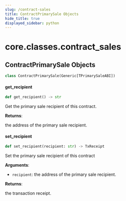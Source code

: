 ```yaml
---
slug: /contract-sales
title: ContractPrimarySale Objects
hide_title: true
displayed_sidebar: python
---
```


<a id="core.classes.contract_sales"></a>

# core.classes.contract_sales

<a id="core.classes.contract_sales.ContractPrimarySale"></a>

## ContractPrimarySale Objects

```python
class ContractPrimarySale(Generic[TPrimarySaleABI])
```

<a id="core.classes.contract_sales.ContractPrimarySale.get_recipient"></a>

#### get_recipient

```python
def get_recipient() -> str
```

Get the primary sale recipient of this contract.

**Returns**:

the address of the primary sale recipient.

<a id="core.classes.contract_sales.ContractPrimarySale.set_recipient"></a>

#### set_recipient

```python
def set_recipient(recipient: str) -> TxReceipt
```

Set the primary sale recipient of this contract

**Arguments**:

- `recipient`: the address of the primary sale recipient.

**Returns**:

the transaction receipt.
